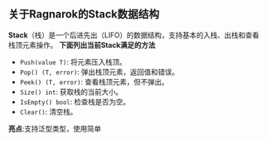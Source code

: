 ## 关于Ragnarok的Stack数据结构

**Stack**（栈）是一个后进先出（LIFO）的数据结构，支持基本的入栈、出栈和查看栈顶元素操作。
**下面列出当前Stack满足的方法**
- `Push(value T)`: 将元素压入栈顶。
- `Pop() (T, error)`: 弹出栈顶元素，返回值和错误。
- `Peek() (T, error)`: 查看栈顶元素，但不弹出。
- `Size() int`: 获取栈的当前大小。
- `IsEmpty() bool`: 检查栈是否为空。
- `Clear()`: 清空栈。

**亮点**:支持泛型类型，使用简单